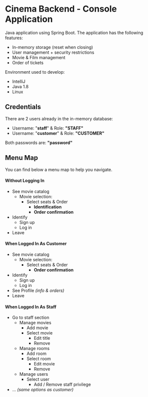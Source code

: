 # Cinema Backend - Console Application

Java application using Spring Boot. The application has the following features:
- In-memory storage (reset when closing)
- User management + security restrictions
- Movie & Film management
- Order of tickets

Environment used to develop:
- IntelliJ
- Java 1.8
- Linux

## Credentials

There are 2 users already in the in-memory database:
- Username: "**staff**" & Role: **"STAFF"**
- Username: "**customer**" & Role: **"CUSTOMER"**

Both passwords are: **"password"**

## Menu Map

You can find below a menu map to help you navigate.

#### Without Logging In

- See movie catalog
    - Movie selection:
        - Select seats & Order
            - **Identification**
            - **Order confirmation**
- Identify
    - Sign up
    - Log in
- Leave

#### When Logged In As Customer

- See movie catalog
    - Movie selection:
        - Select seats & Order
            - **Order confirmation**
- Identify
    - Sign up
    - Log in
- See Profile *(info & orders)*
- Leave

#### When Logged In As Staff

- Go to staff section
    - Manage movies
        - Add movie
        - Select movie
            - Edit title
            - Remove
    - Manage rooms
        - Add room
        - Select room
            - Edit movie
            - Remove
    - Manage users
        - Select user
            - Add / Remove staff privilege
- ... *(same options as customer)*
